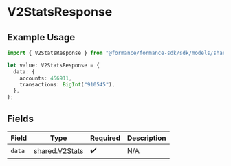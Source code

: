 # V2StatsResponse

## Example Usage

```typescript
import { V2StatsResponse } from "@formance/formance-sdk/sdk/models/shared";

let value: V2StatsResponse = {
  data: {
    accounts: 456911,
    transactions: BigInt("910545"),
  },
};
```

## Fields

| Field                                                   | Type                                                    | Required                                                | Description                                             |
| ------------------------------------------------------- | ------------------------------------------------------- | ------------------------------------------------------- | ------------------------------------------------------- |
| `data`                                                  | [shared.V2Stats](../../../sdk/models/shared/v2stats.md) | :heavy_check_mark:                                      | N/A                                                     |